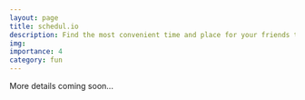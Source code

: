 ```yaml
---
layout: page
title: schedul.io
description: Find the most convenient time and place for your friends to meet!
img:
importance: 4
category: fun
---
```


More details coming soon...